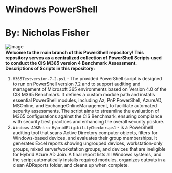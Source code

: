 # Windows PowerShell
# By: Nicholas Fisher
![image](https://github.com/user-attachments/assets/52766c9a-f9ed-4127-afe8-5f1bf401fb8f)<br />
**Welcome to the main branch of this PowerShell repository! This repository serves as a centralized collection of PowerShell Scripts used to conduct the CIS M365 version 4 Benchmark Assessment.** <br />
**Descriptions of Scripts in this repository:** <br />
1. `M365Testversion-7-2.ps1` - The provided PowerShell script is designed to run on PowerShell version 7.2 and to support auditing and management of Microsoft 365 environments based on Version 4.0 of the CIS M365 Benchmark. It defines a custom module path and installs essential PowerShell modules, including Az, PnP.PowerShell, AzureAD, MSOnline, and ExchangeOnlineManagement, to facilitate automated security assessments. The script aims to streamline the evaluation of M365 configurations against the CIS Benchmark, ensuring compliance with security best practices and enhancing the overall security posture. <br />
2. `Windows-AD&Entra-HybridEligibilityChecker.ps1` - is a PowerShell auditing tool that scans Active Directory computer objects, filters for Windows-based devices, and evaluates their group memberships. It generates Excel reports showing ungrouped devices, workstation-only groups, mixed server/workstation groups, and devices that are ineligible for Hybrid Azure AD Join. A final report lists all Windows systems, and the script automatically installs required modules, organizes outputs in a clean ADReports folder, and cleans up when complete. <br />
